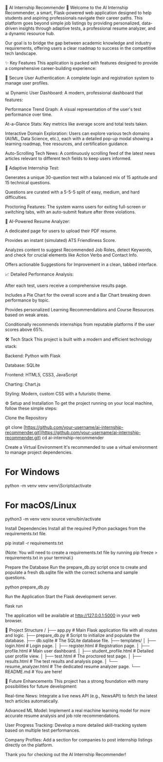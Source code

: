 🚀 AI Internship Recommender 🚀
Welcome to the AI Internship Recommender, a smart, Flask-powered web application designed to help students and aspiring professionals navigate their career paths. This platform goes beyond simple job listings by providing personalized, data-driven insights through adaptive tests, a professional resume analyzer, and a dynamic resource hub.

Our goal is to bridge the gap between academic knowledge and industry requirements, offering users a clear roadmap to success in the competitive tech landscape.

✨ Key Features
This application is packed with features designed to provide a comprehensive career-building experience:

🔐 Secure User Authentication: A complete login and registration system to manage user profiles.

📊 Dynamic User Dashboard: A modern, professional dashboard that features:

Performance Trend Graph: A visual representation of the user's test performance over time.

At-a-Glance Stats: Key metrics like average score and total tests taken.

Interactive Domain Exploration: Users can explore various tech domains (AI/ML, Data Science, etc.), each with a detailed pop-up modal showing a learning roadmap, free resources, and certification guidance.

Auto-Scrolling Tech News: A continuously scrolling feed of the latest news articles relevant to different tech fields to keep users informed.

🧠 Adaptive Internship Test:

Generates a unique 30-question test with a balanced mix of 15 aptitude and 15 technical questions.

Questions are curated with a 5-5-5 split of easy, medium, and hard difficulties.

Proctoring Features: The system warns users for exiting full-screen or switching tabs, with an auto-submit feature after three violations.

📄 AI-Powered Resume Analyzer:

A dedicated page for users to upload their PDF resume.

Provides an instant (simulated) ATS Friendliness Score.

Analyzes content to suggest Recommended Job Roles, detect Keywords, and check for crucial elements like Action Verbs and Contact Info.

Offers actionable Suggestions for Improvement in a clean, tabbed interface.

📈 Detailed Performance Analysis:

After each test, users receive a comprehensive results page.

Includes a Pie Chart for the overall score and a Bar Chart breaking down performance by topic.

Provides personalized Learning Recommendations and Course Resources based on weak areas.

Conditionally recommends internships from reputable platforms if the user scores above 65%.

🛠️ Tech Stack
This project is built with a modern and efficient technology stack:

Backend: Python with Flask

Database: SQLite

Frontend: HTML5, CSS3, JavaScript

Charting: Chart.js

Styling: Modern, custom CSS with a futuristic theme.

⚙️ Setup and Installation
To get the project running on your local machine, follow these simple steps:

Clone the Repository

git clone [https://github.com/your-username/ai-internship-recommender.git](https://github.com/your-username/ai-internship-recommender.git)
cd ai-internship-recommender

Create a Virtual Environment
It's recommended to use a virtual environment to manage project dependencies.

# For Windows
python -m venv venv
venv\Scripts\activate

# For macOS/Linux
python3 -m venv venv
source venv/bin/activate

Install Dependencies
Install all the required Python packages from the requirements.txt file.

pip install -r requirements.txt

(Note: You will need to create a requirements.txt file by running pip freeze > requirements.txt in your terminal.)

Prepare the Database
Run the prepare_db.py script once to create and populate a fresh db.sqlite file with the correct schema and sample questions.

python prepare_db.py

Run the Application
Start the Flask development server.

flask run

The application will be available at http://127.0.0.1:5000 in your web browser.

📂 Project Structure
/
├── app.py                  # Main Flask application file with all routes and logic.
├── prepare_db.py           # Script to initialize and populate the database.
├── db.sqlite               # The SQLite database file.
├── templates/
│   ├── login.html          # Login page.
│   ├── register.html       # Registration page.
│   ├── profile.html        # Main user dashboard.
│   ├── student_profile.html # Detailed user profile view.
│   ├── test.html           # The proctored test page.
│   ├── results.html        # The test results and analysis page.
│   └── resume_analyzer.html # The dedicated resume analyzer page.
└── README.md               # You are here!

🚀 Future Enhancements
This project has a strong foundation with many possibilities for future development:

Real-time News: Integrate a live news API (e.g., NewsAPI) to fetch the latest tech articles automatically.

Advanced ML Model: Implement a real machine learning model for more accurate resume analysis and job role recommendations.

User Progress Tracking: Develop a more detailed skill-tracking system based on multiple test performances.

Company Profiles: Add a section for companies to post internship listings directly on the platform.

Thank you for checking out the AI Internship Recommender!